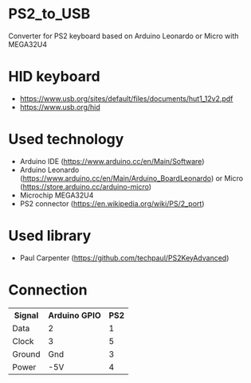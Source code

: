 # PS2_to_USB
Converter for PS2 keyboard based on Arduino Leonardo or Micro with MEGA32U4
# HID keyboard
- https://www.usb.org/sites/default/files/documents/hut1_12v2.pdf
- https://www.usb.org/hid
# Used technology 
- Arduino IDE (https://www.arduino.cc/en/Main/Software)
- Arduino Leonardo (https://www.arduino.cc/en/Main/Arduino_BoardLeonardo) or Micro (https://store.arduino.cc/arduino-micro)
- Microchip MEGA32U4
- PS2 connector (https://en.wikipedia.org/wiki/PS/2_port)
# Used library
- Paul Carpenter (https://github.com/techpaul/PS2KeyAdvanced)
# Connection
<table>
<tr>
 <th scope="col">Signal</th>
 <th scope="col">Arduino GPIO</th>
 <th scope="col">PS2</th>
</tr>
<tr>
 <td>Data</td>
 <td>2</td>
 <td>1</td>
</tr>
<tr>
 <td>Clock</td>
 <td>3</td>
 <td>5</td>
</tr>
<tr>
 <td>Ground</td>
 <td>Gnd</td>
 <td>3</td>
</tr>
<tr>
 <td>Power</td>
 <td>-5V</td>
 <td>4</td>
</tr>
</table>
